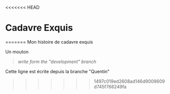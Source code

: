 <<<<<<< HEAD
# Cadavre Exquis
=======
Mon histoire de cadavre exquis

Un mouton

> *write form the "development" branch*

Cette ligne est écrite depuis la branche "Quentin"
>>>>>>> 1497c019ed2608ad146d9009609d745f766249fa
